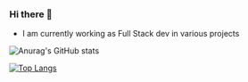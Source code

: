 ### Hi there 👋
- I am currently working as Full Stack dev in various projects

![Anurag's GitHub stats](https://github-readme-stats.vercel.app/api?username=Unknown-bot-sus&show_icons=true&count_private=true&theme=tokyonight)

[![Top Langs](https://github-readme-stats.vercel.app/api/top-langs/?username=Unknown-bot-sus&langs_count=10&layout=compact)](https://github.com/anuraghazra/github-readme-stats)
<!--
**Unknown-bot-sus/Unknown-bot-sus** is a ✨ _special_ ✨ repository because its `README.md` (this file) appears on your GitHub profile.

Here are some ideas to get you started:

- 🔭 I’m currently working on ...
- 🌱 I’m currently learning ...
- 👯 I’m looking to collaborate on ...
- 🤔 I’m looking for help with ...
- 💬 Ask me about ...
- 📫 How to reach me: ...
- 😄 Pronouns: ...
- ⚡ Fun fact: ...
-->
